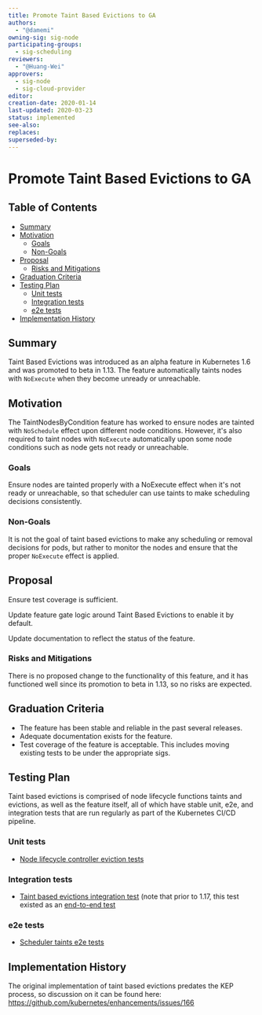 ```yaml
---
title: Promote Taint Based Evictions to GA
authors:
  - "@damemi"
owning-sig: sig-node
participating-groups:
  - sig-scheduling
reviewers:
  - "@Huang-Wei"
approvers:
  - sig-node
  - sig-cloud-provider
editor:
creation-date: 2020-01-14
last-updated: 2020-03-23
status: implemented
see-also:
replaces:
superseded-by:
---
```


# Promote Taint Based Evictions to GA

## Table of Contents

<!-- toc -->
- [Summary](#summary)
- [Motivation](#motivation)
  - [Goals](#goals)
  - [Non-Goals](#non-goals)
- [Proposal](#proposal)
  - [Risks and Mitigations](#risks-and-mitigations)
- [Graduation Criteria](#graduation-criteria)
- [Testing Plan](#testing-plan)
  - [Unit tests](#unit-tests)
  - [Integration tests](#integration-tests)
  - [e2e tests](#e2e-tests)
- [Implementation History](#implementation-history)
<!-- /toc -->

## Summary

Taint Based Evictions was introduced as an alpha feature in Kubernetes 1.6 and was promoted to
beta in 1.13. The feature automatically taints nodes with `NoExecute` when they become unready or
unreachable.

## Motivation

The TaintNodesByCondition feature has worked to ensure nodes are tainted with `NoSchedule` effect
upon different node conditions. However, it's also required to taint nodes with `NoExecute` automatically
upon some node conditions such as node gets not ready or unreachable.

### Goals

Ensure nodes are tainted properly with a NoExecute effect when it's not ready or unreachable, so that
scheduler can use taints to make scheduling decisions consistently.

### Non-Goals

It is not the goal of taint based evictions to make any scheduling or removal decisions for pods, but rather
to monitor the nodes and ensure that the proper `NoExecute` effect is applied.

## Proposal

Ensure test coverage is sufficient.

Update feature gate logic around Taint Based Evictions to enable it by default.

Update documentation to reflect the status of the feature.


### Risks and Mitigations

There is no proposed change to the functionality of this feature, and it has functioned 
well since its promotion to beta in 1.13, so no risks are expected.


## Graduation Criteria

* The feature has been stable and reliable in the past several releases.
* Adequate documentation exists for the feature.
* Test coverage of the feature is acceptable. This includes moving existing tests to be under the appropriate sigs.

## Testing Plan

Taint based evictions is comprised of node lifecycle functions taints and
evictions, as well as the feature itself, all of which have stable unit, e2e,
and integration tests that are run regularly as part of the Kubernetes CI/CD pipeline.

### Unit tests
* [Node lifecycle controller eviction tests](https://github.com/kubernetes/kubernetes/blob/47d5c3ef8d/pkg/controller/nodelifecycle/node_lifecycle_controller_test.go#L196)

### Integration tests
* [Taint based evictions integration test](https://github.com/kubernetes/kubernetes/blob/47d5c3ef8df2b1b26da739aec0ada15d41f20cf3/test/integration/scheduler/taint_test.go#L580) (note that prior to 1.17, this test existed as an [end-to-end test](https://github.com/kubernetes/kubernetes/blob/001f2cd2b553d06028c8542c8817820ee05d657f/test/e2e/scheduling/taint_based_evictions.go)

### e2e tests
* [Scheduler taints e2e tests](https://github.com/kubernetes/kubernetes/blob/master/test/e2e/scheduling/taints.go)

## Implementation History

The original implementation of taint based evictions predates the KEP process, so discussion on it can be found here: https://github.com/kubernetes/enhancements/issues/166

